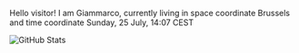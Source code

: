 Hello visitor! I am Giammarco, currently living in space coordinate Brussels and time coordinate Sunday, 25 July, 14:07 CEST

![GitHub Stats](https://github-readme-stats.vercel.app/api?username=grcasanova)
